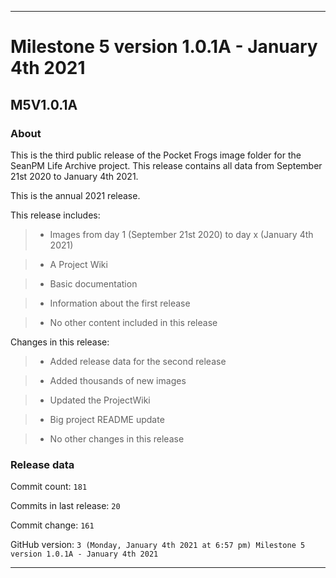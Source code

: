 
***

# Milestone 5 version 1.0.1A - January 4th 2021

## M5V1.0.1A

### About

This is the third public release of the Pocket Frogs image folder for the SeanPM Life Archive project. This release contains all data from September 21st 2020 to January 4th 2021.

This is the annual 2021 release.

This release includes:

> * Images from day 1 (September 21st 2020) to day x (January 4th 2021)

> * A Project Wiki

> * Basic documentation

> * Information about the first release

> * No other content included in this release

Changes in this release:

> * Added release data for the second release

> * Added thousands of new images

> * Updated the ProjectWiki

> * Big project README update

<!--
> * Deleted 1 `IGNORE.md` file
!-->

> * No other changes in this release

### Release data

Commit count: `181`

Commits in last release: `20`

Commit change: `161`

GitHub version: `3 (Monday, January 4th 2021 at 6:57 pm) Milestone 5 version 1.0.1A - January 4th 2021`

***

